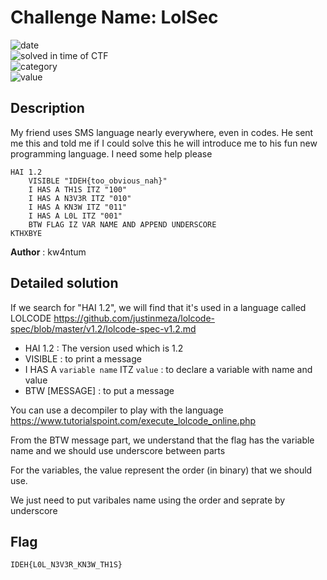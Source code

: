 # Challenge Name: LolSec


![date](https://img.shields.io/badge/date-26.02.2023-brightgreen.svg)  
![solved in time of CTF](https://img.shields.io/badge/solved-in%20time%20of%20CTF-brightgreen.svg)   
![category](https://img.shields.io/badge/category-Cryptography-blueviolet.svg)   
![value](https://img.shields.io/badge/value-50-blue.svg)  


## Description

My friend uses SMS language nearly everywhere, even in codes. He sent me this and told me if I could solve this he will introduce me to his fun new programming language. I need some help please

```
HAI 1.2
    VISIBLE "IDEH{too_obvious_nah}"
    I HAS A TH1S ITZ "100"
    I HAS A N3V3R ITZ "010"
    I HAS A KN3W ITZ "011"
    I HAS A L0L ITZ "001"
    BTW FLAG IZ VAR NAME AND APPEND UNDERSCORE
KTHXBYE
```

**Author** : kw4ntum

## Detailed solution

If we search for "HAI 1.2", we will find that it's used in a language called LOLCODE https://github.com/justinmeza/lolcode-spec/blob/master/v1.2/lolcode-spec-v1.2.md 

- HAI 1.2 : The version used which is 1.2
- VISIBLE : to print a message
- I HAS A `variable name` ITZ `value` : to declare a variable with name and value
- BTW [MESSAGE] : to put a message 

You can use a decompiler to play with the language https://www.tutorialspoint.com/execute_lolcode_online.php

From the BTW message part, we understand that the flag has the variable name and we should use underscore between parts

For the variables, the value represent the order (in binary) that we should use.

We just need to put varibales name using the order and seprate by underscore 

## Flag

```
IDEH{L0L_N3V3R_KN3W_TH1S}
```
